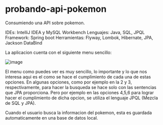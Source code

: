 # probando-api-pokemon
 Consumiendo una API sobre pokemon.

 IDEs: IntelliJ IDEA y MySQL Workbench
 Lenguajes: Java, SQL, JPQL
 Framework: Spring boot
 Herramientas: Flyway, Lombok, Hibernate, JPA, Jackson DataBind
 
 La aplicacion cuenta con el siguiente menu sencillo:
 
 ![image](https://github.com/user-attachments/assets/5757bf28-58a0-472e-b4f2-e3f3cc55cc48)

 




 
 El menu como puedes ver es muy sencillo, lo importante y lo que nos interesa aqui es el como se
 hace el cumplimiento de cada una de estas opciones. En algunas opciones, como por ejemplo en la 
 2 y 3, respectivamente, para hacer la busqueda se hace solo con las sentencias que JPA proporciona.
 Pero por ejemplo en las opciones 4,5,6 para lograr hacer el cumplimiento de dicha opcion, se utiliza 
 el lenguaje JPQL (Mezcla de SQL y JPA).

 Cuando el usuario busca la informacion del pokemon, esta es guardada automaticamente en una base de datos local.
